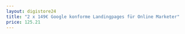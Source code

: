 ```yaml
---
layout: digistore24
title: "2 x 149€ Google konforme Landingpages für Online Marketer"
price: 125.21
---
```

